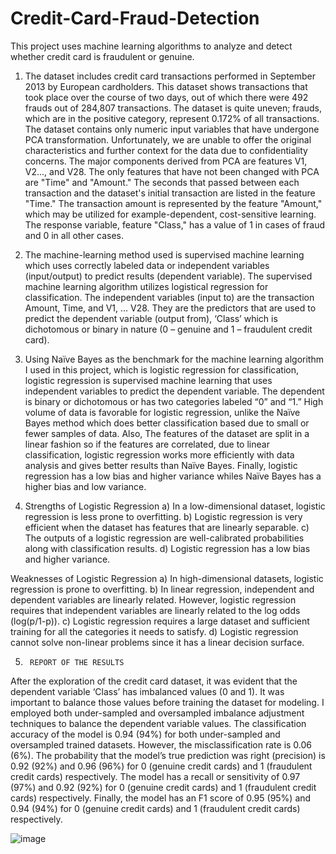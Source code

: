# Credit-Card-Fraud-Detection
This project uses machine learning algorithms  to analyze and detect whether credit card is fraudulent or genuine. 

1.	The dataset includes credit card transactions performed in September 2013 by European cardholders. This dataset shows transactions that took place over the course of two days, out of which there were 492 frauds out of 284,807 transactions. The dataset is quite uneven; frauds, which are in the positive category, represent 0.172% of all transactions.
The dataset contains only numeric input variables that have undergone PCA transformation. Unfortunately, we are unable to offer the original characteristics and further context for the data due to confidentiality concerns. The major components derived from PCA are features V1, V2..., and V28. The only features that have not been changed with PCA are "Time" and "Amount." The seconds that passed between each transaction and the dataset's initial transaction are listed in the feature "Time." The transaction amount is represented by the feature "Amount," which may be utilized for example-dependent, cost-sensitive learning. The response variable, feature "Class," has a value of 1 in cases of fraud and 0 in all other cases.

2.	The machine-learning method used is supervised machine learning which uses correctly labeled data or independent variables (input/output) to predict results (dependent variable). The supervised machine learning algorithm utilizes logistical regression for classification. The independent variables (input to) are the transaction Amount, Time, and V1, ... V28. They are the predictors that are used to predict the dependent variable (output from), ‘Class’ which is dichotomous or binary in nature (0 – genuine and 1 – fraudulent credit card).

3.	Using Naïve Bayes as the benchmark for the machine learning algorithm I used in this project, which is logistic regression for classification, logistic regression is supervised machine learning that uses independent variables to predict the dependent variable. The dependent is binary or dichotomous or has two categories labeled “0” and “1.” High volume of data is favorable for logistic regression, unlike the Naïve Bayes method which does better classification based due to small or fewer samples of data. Also, The features of the dataset are split in a linear fashion so if the features are correlated, due to linear classification, logistic regression works more efficiently with data analysis and gives better results than Naïve Bayes. Finally, logistic regression has a low bias and higher variance whiles Naïve Bayes has a higher bias and low variance.

4.	Strengths of Logistic Regression
a)	In a low-dimensional dataset, logistic regression is less prone to overfitting.
b)	Logistic regression is very efficient when the dataset has features that are linearly separable.
c)	The outputs of a logistic regression are well-calibrated probabilities along with classification results.
d)	Logistic regression has a low bias and higher variance.

   Weaknesses of Logistic Regression
a)	In high-dimensional datasets, logistic regression is prone to overfitting.
b)	In linear regression, independent and dependent variables are linearly related. However, logistic regression requires that independent variables are linearly related to the log odds (log(p/1-p)).
c)	Logistic regression requires a large dataset and sufficient training for all the categories it needs to satisfy.
d)	Logistic regression cannot solve non-linear problems since it has a linear decision surface.

5.		REPORT OF THE RESULTS
After the exploration of the credit card dataset, it was evident that the dependent variable ‘Class’ has imbalanced values (0 and 1). It was important to balance those values before training the dataset for modeling. I employed both under-sampled and oversampled imbalance adjustment techniques to balance the dependent variable values.
The classification accuracy of the model is 0.94 (94%) for both under-sampled and oversampled trained datasets. However, the misclassification rate is 0.06 (6%). 
The probability that the model’s true prediction was right (precision) is 0.92 (92%) and 0.96 (96%) for 0 (genuine credit cards) and 1 (fraudulent credit cards) respectively.
The model has a recall or sensitivity of 0.97 (97%) and 0.92 (92%) for 0 (genuine credit cards) and 1 (fraudulent credit cards) respectively.
Finally, the model has an F1 score of 0.95 (95%) and 0.94 (94%) for 0 (genuine credit cards) and 1 (fraudulent credit cards) respectively.

![image](https://user-images.githubusercontent.com/83024506/199285798-f26523b1-08e3-4ff0-ba19-43ae077196f5.png)
